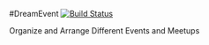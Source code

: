 #DreamEvent [![Build Status](https://travis-ci.org/hamza094/Dream.svg?branch=master)](https://travis-ci.org/hamza094/Dream)

Organize and Arrange Different Events and Meetups 
